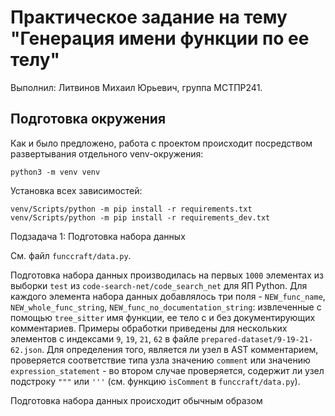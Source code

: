 # Практическое задание на тему "Генерация имени функции по ее телу"

Выполнил: Литвинов Михаил Юрьевич, группа МСТПР241.

## Подготовка окружения

Как и было предложено, работа с проектом происходит посредством развертывания отдельного venv-окружения:

```shell
python3 -m venv venv
```

Установка всех зависимостей:

```
venv/Scripts/python -m pip install -r requirements.txt
venv/Scripts/python -m pip install -r requirements_dev.txt
```

Подзадача 1: Подготовка набора данных

См. файл `funccraft/data.py`.

Подготовка набора данных производилась на первых `1000` элементах из выборки `test` из `code-search-net/code_search_net` для ЯП Python.
Для каждого элемента набора данных добавлялось три поля - `NEW_func_name`, `NEW_whole_func_string`, `NEW_func_no_documentation_string`: извлеченные с помощью `tree_sitter` имя функции, ее тело с и без документирующих комментариев. Примеры обработки приведены для нескольких элементов с индексами `9`, `19`, `21`, `62` в файле `prepared-dataset/9-19-21-62.json`. Для определения того, является ли узел в AST комментарием, проверяется соответствие типа узла значению `comment` или значению `expression_statement` - во втором случае проверяется, содержит ли узел подстроку `"""` или `'''` (см. функцию `isComment` в `funccraft/data.py`). 

Подготовка набора данных происходит обычным образом
